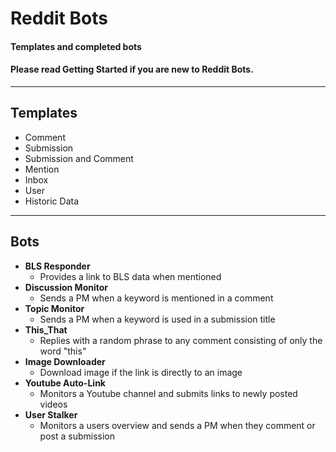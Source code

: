 # Reddit Bots
#### Templates and completed bots
#### Please read Getting Started if you are new to Reddit Bots.
---

## Templates
- Comment
- Submission
- Submission and Comment
- Mention
- Inbox
- User
- Historic Data

---
## Bots
- **BLS Responder**
  - Provides a link to BLS data when mentioned
- **Discussion Monitor**
  - Sends a PM when a keyword is mentioned in a comment
- **Topic Monitor**
  - Sends a PM when a keyword is used in a submission title
- **This_That**
  - Replies with a random phrase to any comment consisting of only the word "this"
- **Image Downloader**
  - Download image if the link is directly to an image
- **Youtube Auto-Link**
  - Monitors a Youtube channel and submits links to newly posted videos
- **User Stalker**
  - Monitors a users overview and sends a PM when they comment or post a submission
